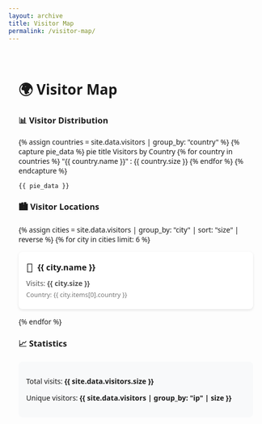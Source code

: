 ```yaml
---
layout: archive
title: Visitor Map
permalink: /visitor-map/
---
```


<div style="font-family: 'Segoe UI', sans-serif; max-width: 900px; margin: 0 auto; padding: 20px;">

# 🌍 Visitor Map

### 📊 Visitor Distribution

{% assign countries = site.data.visitors | group_by: "country" %}
{% capture pie_data %}
pie title Visitors by Country
{% for country in countries %}
    "{{ country.name }}" : {{ country.size }}
{% endfor %}
{% endcapture %}

```mermaid
{{ pie_data }}
```

### 🏙 Visitor Locations

<div style="display: grid; grid-template-columns: repeat(auto-fill, minmax(250px, 1fr)); gap: 15px; margin: 20px 0;">
{% assign cities = site.data.visitors | group_by: "city" | sort: "size" | reverse %}
{% for city in cities limit: 6 %}
<div style="background: white; border-radius: 8px; padding: 15px; box-shadow: 0 2px 5px rgba(0,0,0,0.1);">
    <div style="display: flex; align-items: center; gap: 8px;">
        <span style="font-size: 24px;">📍</span>
        <h3 style="margin: 0;">{{ city.name }}</h3>
    </div>
    <p style="margin: 5px 0; color: #555;">Visits: <strong>{{ city.size }}</strong></p>
    <p style="margin: 5px 0; font-size: 0.9em; color: #777;">Country: {{ city.items[0].country }}</p>
</div>
{% endfor %}
</div>

### 📈 Statistics

<div style="background: #f8f9fa; border-radius: 8px; padding: 15px; margin-top: 20px;">
    <p>Total visits: <strong>{{ site.data.visitors.size }}</strong></p>
    <p>Unique visitors: <strong>{{ site.data.visitors | group_by: "ip" | size }}</strong></p>
</div>

</div>
